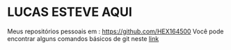 # LUCAS ESTEVE AQUI
Meus repositórios pessoais em : https://github.com/HEX164500
Você pode encontrar alguns comandos básicos de git neste [link](https://github.com/HEX164500/HEX164500/blob/master/comandos-git.MD)
